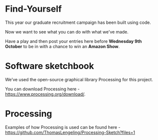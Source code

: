 # Find-Yourself
This year our graduate recruitment campaign has been built using code. 

Now we want to see what you can do with what we've made. 

Have a play and then post your entries here before **Wednesday 9th October** to be in with a chance to win an **Amazon Show**.

# Software sketchbook
We’ve used the open-source graphical library Processing for this project.

You can download Processing here - https://www.processing.org/download/.

# Processing

Examples of how Processing is used can be found here - https://github.com/ThomasLengeling/Processing-Sketch?files=1
